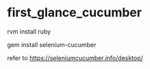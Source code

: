# first_glance_cucumber

rvm install ruby

gem install selenium-cucumber

refer to
https://seleniumcucumber.info/desktop/
